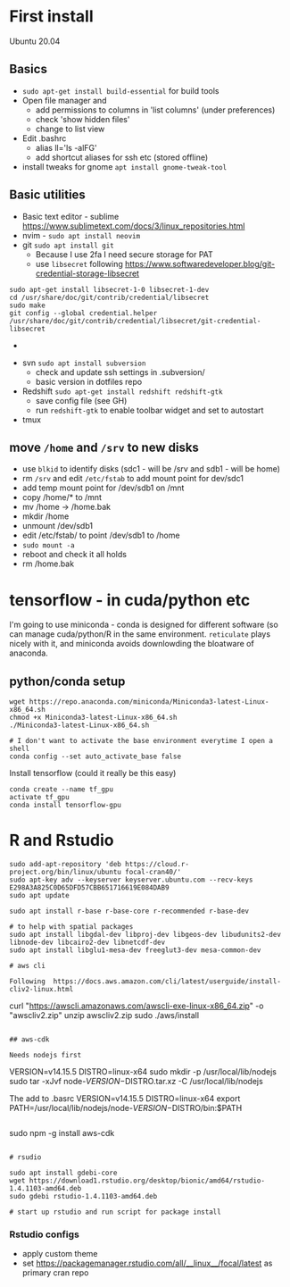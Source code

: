# First install

Ubuntu 20.04

## Basics

* `sudo apt-get install build-essential` for build tools
* Open file manager and 
   - add permissions to columns in 'list columns' (under preferences)
   - check 'show hidden files'
   - change to list view
* Edit .bashrc
   - alias ll='ls -alFG'
   - add shortcut aliases for ssh etc (stored offline)
* install tweaks for gnome `apt install gnome-tweak-tool`

## Basic utilities

* Basic text editor - sublime https://www.sublimetext.com/docs/3/linux_repositories.html
* nvim - `sudo apt install neovim`
* git `sudo apt install git`
  - Because I use 2fa I need secure storage for PAT   
  - use `libsecret` following https://www.softwaredeveloper.blog/git-credential-storage-libsecret
  
```
sudo apt-get install libsecret-1-0 libsecret-1-dev
cd /usr/share/doc/git/contrib/credential/libsecret
sudo make
git config --global credential.helper /usr/share/doc/git/contrib/credential/libsecret/git-credential-libsecret
```
  - 
* svn `sudo apt install subversion`
    - check and update ssh settings in .subversion/
    - basic version in dotfiles repo
* Redshift `sudo apt-get install redshift redshift-gtk`
    - save config file (see GH)
    - run `redshift-gtk` to enable toolbar widget and set to autostart
* tmux
  
## move `/home` and `/srv` to new  disks

* use `blkid` to identify disks (sdc1 - will be /srv and sdb1 - will be home)
* rm `/srv` and edit `/etc/fstab` to add mount point for dev/sdc1
* add temp mount point for /dev/sdb1 on /mnt
* copy /home/* to /mnt
* mv /home -> /home.bak
* mkdir /home
* unmount /dev/sdb1
* edit /etc/fstab/ to point /dev/sdb1 to /home
* `sudo mount -a`
* reboot and check it all holds
* rm /home.bak

# tensorflow - in cuda/python etc

I'm going to use miniconda - conda is designed for different software (so can manage cuda/python/R in the same environment.  `reticulate` plays nicely with it, and miniconda avoids downlowding the bloatware of anaconda.

## python/conda setup

```
wget https://repo.anaconda.com/miniconda/Miniconda3-latest-Linux-x86_64.sh
chmod +x Miniconda3-latest-Linux-x86_64.sh
./Miniconda3-latest-Linux-x86_64.sh

# I don't want to activate the base environment everytime I open a shell
conda config --set auto_activate_base false
```

Install tensorflow (could it really be this easy)

```
conda create --name tf_gpu 
activate tf_gpu
conda install tensorflow-gpu 
```

# R and Rstudio

```
sudo add-apt-repository 'deb https://cloud.r-project.org/bin/linux/ubuntu focal-cran40/'
sudo apt-key adv --keyserver keyserver.ubuntu.com --recv-keys E298A3A825C0D65DFD57CBB651716619E084DAB9
sudo apt update

sudo apt install r-base r-base-core r-recommended r-base-dev

# to help with spatial packages
sudo apt install libgdal-dev libproj-dev libgeos-dev libudunits2-dev libnode-dev libcairo2-dev libnetcdf-dev
sudo apt install libglu1-mesa-dev freeglut3-dev mesa-common-dev

# aws cli

Following  https://docs.aws.amazon.com/cli/latest/userguide/install-cliv2-linux.html

```
curl "https://awscli.amazonaws.com/awscli-exe-linux-x86_64.zip" -o "awscliv2.zip"
unzip awscliv2.zip
sudo ./aws/install
```

## aws-cdk

Needs nodejs first

```
VERSION=v14.15.5
DISTRO=linux-x64
sudo mkdir -p /usr/local/lib/nodejs
sudo tar -xJvf node-$VERSION-$DISTRO.tar.xz -C /usr/local/lib/nodejs 


The add to .basrc
VERSION=v14.15.5
DISTRO=linux-x64
export PATH=/usr/local/lib/nodejs/node-$VERSION-$DISTRO/bin:$PATH
```

```
sudo npm -g install aws-cdk

```

# rsudio

sudo apt install gdebi-core
wget https://download1.rstudio.org/desktop/bionic/amd64/rstudio-1.4.1103-amd64.deb
sudo gdebi rstudio-1.4.1103-amd64.deb

# start up rstudio and run script for package install

```

### Rstudio configs

- apply custom theme
- set https://packagemanager.rstudio.com/all/__linux__/focal/latest as primary cran repo





